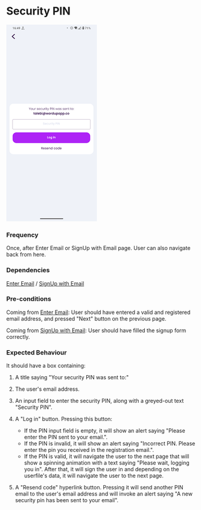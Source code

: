 # Security PIN

![SecurityPIN](../_media/Onboarding/SecurityPIN.png)

### Frequency

Once, after Enter Email or SignUp with Email page. User can also navigate back from here.

### Dependencies

[Enter Email](docs/onboarding/EnterEmail.md) / [SignUp with Email](docs/onboarding/SignupWithEmail.md)

### Pre-conditions

Coming from [Enter Email](docs/onboarding/EnterEmail.md):
User should have entered a valid and registered email address, and pressed "Next" button on the previous page.

Coming from [SignUp with Email](docs/onboarding/SignupWithEmail.md):
User should have filled the signup form correctly.

### Expected Behaviour

It should have a box containing:
1. A title saying "Your security PIN was sent to:"

2. The user's email address.

3. An input field to enter the security PIN, along with a greyed-out text "Security PIN".

4. A "Log in" button. Pressing this button:
   - If the PIN input field is empty, it will show an alert saying "Please enter the PIN sent to your email.".
   - If the PIN is invalid, it will show an alert saying "Incorrect PIN. Please enter the pin you received in the registration email.".
   - If the PIN is valid, it will navigate the user to the next page that will show a spinning animation with a text saying "Please wait, logging you in". After that, it will sign the user in and depending on the userfile's data, it will navigate the user to the next page.

5. A "Resend code" hyperlink button. Pressing it will send another PIN email to the user's email address and will invoke an alert saying "A new security pin has been sent to your email".

